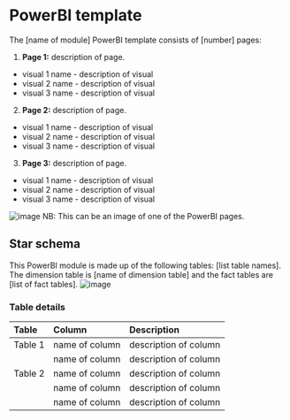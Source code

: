 # PowerBI template

The [name of module] PowerBI template consists of [number] pages:
1. **Page 1:** description of page.
- visual 1 name - description of visual
- visual 2 name - description of visual
- visual 3 name - description of visual

2. **Page 2:** description of page.
- visual 1 name - description of visual
- visual 2 name - description of visual
- visual 3 name - description of visual

3. **Page 3:** description of page.
- visual 1 name - description of visual
- visual 2 name - description of visual
- visual 3 name - description of visual

![image](https://github.com/microsoft/OpenEduAnalytics/blob/8ad9ac9c2e0dd63264e6d6287ed395477d86eab2/modules/creation_kit/docs/Sample_PowerBI_Dashboard.png)
NB: This can be an image of one of the PowerBI pages.

## Star schema
This PowerBI module is made up of the following tables: [list table names]. The dimension table is [name of dimension table] and the fact tables are [list of fact tables].
![image](https://github.com/microsoft/OpenEduAnalytics/blob/9a32556822ebe0d59175a9ced231576bc8bf0a7b/modules/creation_kit/docs/Sample_PowerBI_Star_Schema.png)

### Table details
| Table | Column   | Description   |
| :------------- | :---------- | :----------- |
| Table 1 | name of column | description of column |
| | name of column | description of column |
| Table 2 | name of column | description of column |
| | name of column | description of column |
| | name of column | description of column |

